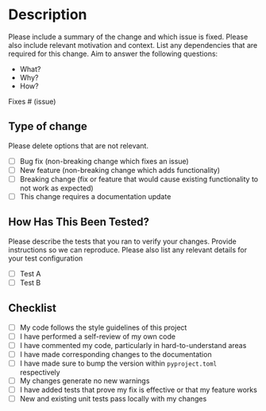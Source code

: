 # Description

Please include a summary of the change and which issue is fixed. Please also include relevant motivation and context. List any dependencies that are required for this change. Aim to answer the following questions:

- What?
- Why?
- How?

Fixes # (issue)

## Type of change

Please delete options that are not relevant.

- [ ] Bug fix (non-breaking change which fixes an issue)
- [ ] New feature (non-breaking change which adds functionality)
- [ ] Breaking change (fix or feature that would cause existing functionality to not work as expected)
- [ ] This change requires a documentation update

## How Has This Been Tested?

Please describe the tests that you ran to verify your changes. Provide instructions so we can reproduce. Please also list any relevant details for your test configuration

- [ ] Test A
- [ ] Test B

## Checklist

- [ ] My code follows the style guidelines of this project
- [ ] I have performed a self-review of my own code
- [ ] I have commented my code, particularly in hard-to-understand areas
- [ ] I have made corresponding changes to the documentation
- [ ] I have made sure to bump the version within `pyproject.toml` respectively
- [ ] My changes generate no new warnings
- [ ] I have added tests that prove my fix is effective or that my feature works
- [ ] New and existing unit tests pass locally with my changes
